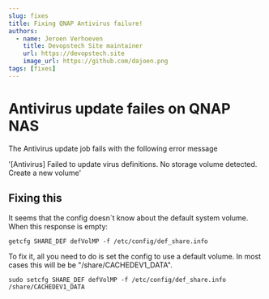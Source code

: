 ```yaml
---
slug: fixes
title: Fixing QNAP Antivirus failure!
authors:
  - name: Jeroen Verhoeven
    title: Devopstech Site maintainer
    url: https://devopstech.site
    image_url: https://github.com/dajoen.png
tags: [fixes]
---
```


# Antivirus update failes on QNAP NAS

The Antivirus update job fails with the following error message

'[Antivirus] Failed to update virus definitions. No storage volume detected. Create a new volume'

## Fixing this

It seems that the config doesn´t know about the default system volume. When this response is empty:

```Shell
getcfg SHARE_DEF defVolMP -f /etc/config/def_share.info
```

To fix it, all you need to do is set the config to use a default volume. In most cases this will be be "/share/CACHEDEV1_DATA".

```Shell
sudo setcfg SHARE_DEF defVolMP -f /etc/config/def_share.info /share/CACHEDEV1_DATA
``` 

